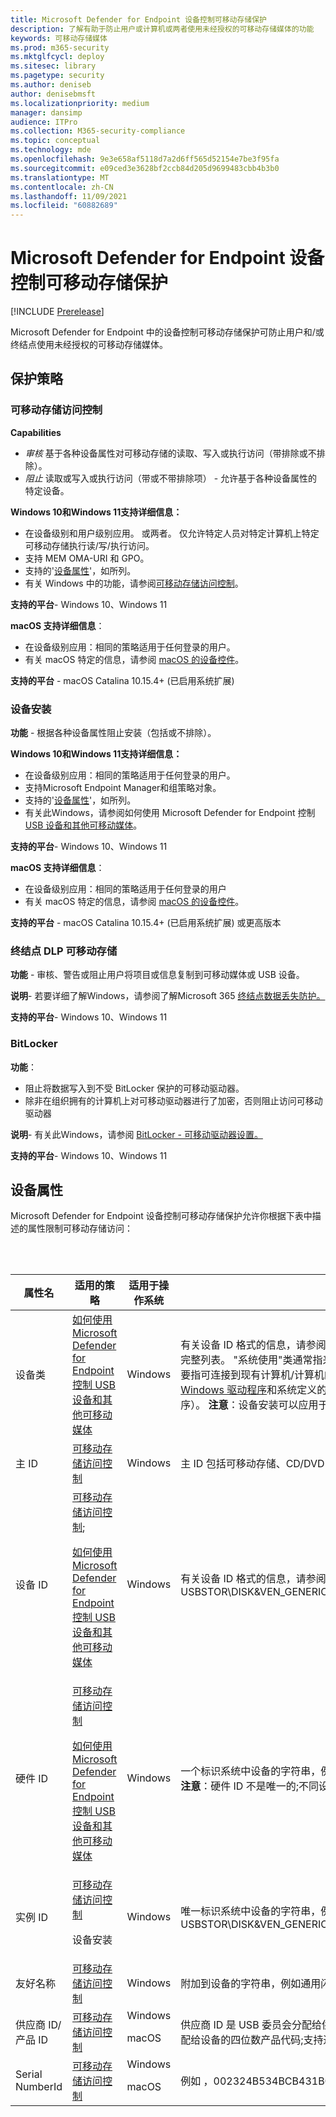 ```yaml
---
title: Microsoft Defender for Endpoint 设备控制可移动存储保护
description: 了解有助于防止用户或计算机或两者使用未经授权的可移动存储媒体的功能
keywords: 可移动存储媒体
ms.prod: m365-security
ms.mktglfcycl: deploy
ms.sitesec: library
ms.pagetype: security
ms.author: deniseb
author: denisebmsft
ms.localizationpriority: medium
manager: dansimp
audience: ITPro
ms.collection: M365-security-compliance
ms.topic: conceptual
ms.technology: mde
ms.openlocfilehash: 9e3e658af5118d7a2d6ff565d52154e7be3f95fa
ms.sourcegitcommit: e09ced3e3628bf2ccb84d205d9699483cbb4b3b0
ms.translationtype: MT
ms.contentlocale: zh-CN
ms.lasthandoff: 11/09/2021
ms.locfileid: "60882689"
---
```

# <a name="microsoft-defender-for-endpoint-device-control-removable-storage-protection"></a>Microsoft Defender for Endpoint 设备控制可移动存储保护

[!INCLUDE [Prerelease](../includes/prerelease.md)]

Microsoft Defender for Endpoint 中的设备控制可移动存储保护可防止用户和/或终结点使用未经授权的可移动存储媒体。

## <a name="protection-policies"></a>保护策略

### <a name="removable-storage-access-control"></a>可移动存储访问控制

**Capabilities**

- *审核* 基于各种设备属性对可移动存储的读取、写入或执行访问（带排除或不排除）。
- *阻止* 读取或写入或执行访问（带或不带排除项） - 允许基于各种设备属性的特定设备。

**Windows 10和Windows 11支持详细信息：**

- 在设备级别和用户级别应用。 或两者。 仅允许特定人员对特定计算机上特定可移动存储执行读/写/执行访问。
- 支持 MEM OMA-URI 和 GPO。
- 支持的'[设备属性](#device-properties)'，如所列。
- 有关 Windows 中的功能，请参阅[可移动存储访问控制](device-control-removable-storage-access-control.md)。

**支持的平台**- Windows 10、Windows 11

**macOS 支持详细信息**：

- 在设备级别应用：相同的策略适用于任何登录的用户。
- 有关 macOS 特定的信息，请参阅 [macOS 的设备控件](mac-device-control-overview.md)。

**支持的平台** - macOS Catalina 10.15.4+ (已启用系统扩展) 


### <a name="device-installation"></a>设备安装

**功能** - 根据各种设备属性阻止安装（包括或不排除）。

**Windows 10和Windows 11支持详细信息：**

- 在设备级别应用：相同的策略适用于任何登录的用户。
- 支持Microsoft Endpoint Manager和组策略对象。
- 支持的'[设备属性](#device-properties)'，如所列。
- 有关此Windows，请参阅如何使用 Microsoft Defender for Endpoint 控制[USB 设备和其他可移动媒体](control-usb-devices-using-intune.md)。

**支持的平台**- Windows 10、Windows 11

**macOS 支持详细信息**：

- 在设备级别应用：相同的策略适用于任何登录的用户
- 有关 macOS 特定的信息，请参阅 [macOS 的设备控件](mac-device-control-overview.md)。

**支持的平台** - macOS Catalina 10.15.4+ (已启用系统扩展) 或更高版本

### <a name="endpoint-dlp-removable-storage"></a>终结点 DLP 可移动存储

**功能** - 审核、警告或阻止用户将项目或信息复制到可移动媒体或 USB 设备。

**说明**- 若要详细了解Windows，请参阅了解Microsoft 365 [终结点数据丢失防护。](../../compliance/endpoint-dlp-learn-about.md)

**支持的平台**- Windows 10、Windows 11

### <a name="bitlocker"></a>BitLocker

**功能**：

- 阻止将数据写入到不受 BitLocker 保护的可移动驱动器。
- 除非在组织拥有的计算机上对可移动驱动器进行了加密，否则阻止访问可移动驱动器

**说明**- 有关此Windows，请参阅 [BitLocker - 可移动驱动器设置。](/mem/intune/protect/endpoint-security-disk-encryption-profile-settings)

**支持的平台**- Windows 10、Windows 11

## <a name="device-properties"></a>设备属性

Microsoft Defender for Endpoint 设备控制可移动存储保护允许你根据下表中描述的属性限制可移动存储访问：

<br/><br/>

|属性名|适用的策略|适用于操作系统|说明|
|---|---|---|---|
|设备类|[如何使用 Microsoft Defender for Endpoint 控制 USB 设备和其他可移动媒体](control-usb-devices-using-intune.md)|Windows|有关设备 ID 格式的信息，请参阅 [设备设置类](/windows-hardware/drivers/install/overview-of-device-setup-classes)。 以下两个链接提供了设备设置类的完整列表。 "系统使用"类通常指来自工厂的计算机/计算机的设备，而"供应商"类主要指可连接到现有计算机/计算机的设备：供应商可用的系统定义的设备设置类[- Windows 驱动程序](/windows-hardware/drivers/install/system-defined-device-setup-classes-available-to-vendors)和系统定义的设备设置类（保留用于系统 - [Windows](/windows-hardware/drivers/install/system-defined-device-setup-classes-reserved-for-system-use)驱动程序）。 **注意**：设备安装可以应用于任何设备，而不仅是可移动存储。|
|主 ID|[可移动存储访问控制](device-control-removable-storage-access-control.md)|Windows|主 ID 包括可移动存储、CD/DVD 和 Windows可移植设备/WPD。|
|设备 ID|[可移动存储访问控制](device-control-removable-storage-access-control.md); <p> [如何使用 Microsoft Defender for Endpoint 控制 USB 设备和其他可移动媒体](control-usb-devices-using-intune.md)|Windows|有关设备 ID 格式的信息，请参阅标准 [USB](/windows-hardware/drivers/install/standard-usb-identifiers)标识符，例如 USBSTOR\DISK&VEN_GENERIC&PROD_FLASH_DISK&REV_8.07|
|硬件 ID|[可移动存储访问控制](device-control-removable-storage-access-control.md) <p> [如何使用 Microsoft Defender for Endpoint 控制 USB 设备和其他可移动媒体](control-usb-devices-using-intune.md)|Windows|一个标识系统中设备的字符串，例如 USBSTOR\DiskGeneric_Flash_Disk___8.07; **注意**：硬件 ID 不是唯一的;不同设备可能共享相同的值。|
|实例 ID|[可移动存储访问控制](device-control-removable-storage-access-control.md) <p> 设备安装|Windows|唯一标识系统中设备的字符串，例如 USBSTOR\DISK&VEN_GENERIC&PROD_FLASH_DISK&REV_8.07\8735B611&0|
|友好名称|[可移动存储访问控制](device-control-removable-storage-access-control.md)|Windows|附加到设备的字符串，例如通用闪存磁盘 USB 设备|
|供应商 ID/产品 ID|[可移动存储访问控制](device-control-removable-storage-access-control.md)|Windows <p> macOS|供应商 ID 是 USB 委员会分配给供应商的四位数供应商代码。 产品 ID 是供应商分配给设备的四位数产品代码;支持通配符。|
|Serial NumberId|[可移动存储访问控制](device-control-removable-storage-access-control.md)|Windows <p> macOS |例如 <SerialNumberId>，002324B534BCB431B000058A</SerialNumberId>|
